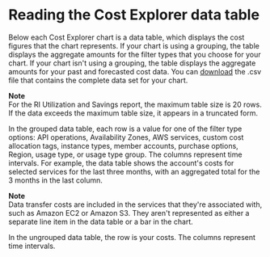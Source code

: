 # Reading the Cost Explorer data table<a name="ce-table"></a>

Below each Cost Explorer chart is a data table, which displays the cost figures that the chart represents\. If your chart is using a grouping, the table displays the aggregate amounts for the filter types that you choose for your chart\. If your chart isn't using a grouping, the table displays the aggregate amounts for your past and forecasted cost data\. You can [download](ce-download-csv.md) the \.csv file that contains the complete data set for your chart\.

**Note**  
For the RI Utilization and Savings report, the maximum table size is 20 rows\. If the data exceeds the maximum table size, it appears in a truncated form\. 

In the grouped data table, each row is a value for one of the filter type options: API operations, Availability Zones, AWS services, custom cost allocation tags, instance types, member accounts, purchase options, Region, usage type, or usage type group\. The columns represent time intervals\. For example, the data table shows the account's costs for selected services for the last three months, with an aggregated total for the 3 months in the last column\. 

**Note**  
Data transfer costs are included in the services that they're associated with, such as Amazon EC2 or Amazon S3\. They aren't represented as either a separate line item in the data table or a bar in the chart\. 

In the ungrouped data table, the row is your costs\. The columns represent time intervals\.